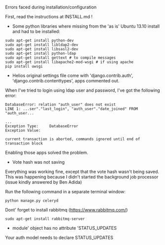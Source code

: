 Errors faced during installation/configuration

First, read the instructions at INSTALL.md !

* Some python libraries where missing from the 'as is' Ubuntu 13.10 install and had to be installed:

````
sudo apt-get install python-dev
sudo apt-get install libldap2-dev
sudo apt-get install libsasl2-dev
sudo apt-get install python-ldap
sudo apt-get install gettext # to compile messages
sudo apt-get install libapache2-mod-wsgi # if using apache
pip install uwsgi
````

* Helios original settings file come with 
    'django.contrib.auth',
    'django.contrib.contenttypes',
apps commented out.

When I've tried to login using ldap user and password, I've got the following error:

```
DatabaseError: relation "auth_user" does not exist
LINE 1: ...ser"."last_login", "auth_user"."date_joined" FROM "auth_user...

...
Exception Type:     DatabaseError
Exception Value: 	

current transaction is aborted, commands ignored until end of transaction block
```
Enabling those apps solved the problem.

* Vote hash was not saving

Everything was working fine, except that the vote hash wasn't being saved.  This was happening because I didn't started the background job processor (issue kindly answered by Ben Adida)

Run the following command in a separate terminal window:

````
python manage.py celeryd
````

Dont' forget to install rabbitmq (https://www.rabbitmq.com/)

````
sudo apt-get install rabbitmq-server
````

* module' object has no attribute 'STATUS_UPDATES

Your auth model needs to declare STATUS_UPDATES